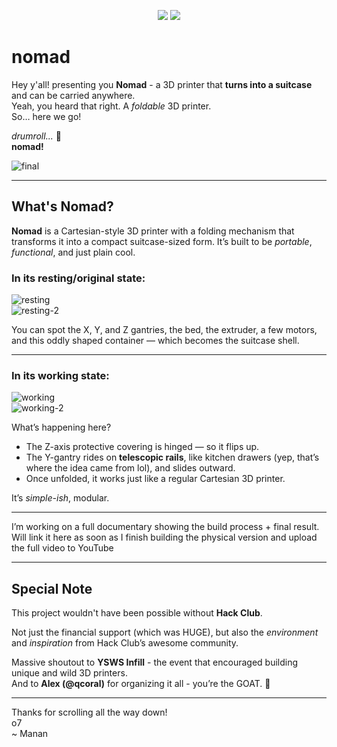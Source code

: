 <p align="center">
  <img src="https://img.shields.io/badge/nomad-000000?style=for-the-badge&logoColor=white&labelColor=000000&logoWidth=0" style="font-family: 'Space Mono', monospace;" />
  <img src="https://custom-icon-badges.demolab.com/badge/-Hack%20Club-red?style=for-the-badge&logo=hackclub&logoColor=white" />
</p>

# nomad 

Hey y'all! presenting you **Nomad** - a 3D printer that **turns into a suitcase** and can be carried anywhere.  
Yeah, you heard that right. A *foldable* 3D printer.  
So… here we go!

*drumroll...* 🥁  
**nomad!**

![final](https://hc-cdn.hel1.your-objectstorage.com/s/v3/b1560f93530c57f3737e558d750d972c38603f64_screenshot_2025-04-11_at_11.51.28___pm.png)

---

## What's Nomad?

**Nomad** is a Cartesian-style 3D printer with a folding mechanism that transforms it into a compact suitcase-sized form. It’s built to be *portable*, *functional*, and just plain cool.

### In its resting/original state:

![resting](https://hc-cdn.hel1.your-objectstorage.com/s/v3/a1d09003bf3c47607def2396e77064e6d62d883b_screenshot_2025-04-11_at_11.51.11___pm.png)  
![resting-2](https://hc-cdn.hel1.your-objectstorage.com/s/v3/bdfddca92566a885b01bacecbaa2d7d5aa4e6edb_screenshot_2025-04-11_at_10.05.48___pm.png)

You can spot the X, Y, and Z gantries, the bed, the extruder, a few motors, and this oddly shaped container — which becomes the suitcase shell.

---

### In its working state:

![working](https://hc-cdn.hel1.your-objectstorage.com/s/v3/b1560f93530c57f3737e558d750d972c38603f64_screenshot_2025-04-11_at_11.51.28___pm.png)  
![working-2](https://hc-cdn.hel1.your-objectstorage.com/s/v3/b038b458193667f80e73cd6cd16a6253816697df_screenshot_2025-04-11_at_11.50.57___pm.png)

What’s happening here?

- The Z-axis protective covering is hinged — so it flips up.
- The Y-gantry rides on **telescopic rails**, like kitchen drawers (yep, that’s where the idea came from lol), and slides outward.
- Once unfolded, it works just like a regular Cartesian 3D printer.

It’s *simple-ish*, modular.

---



I’m working on a full documentary showing the build process + final result. Will link it here as soon as I
finish building the physical version and
upload the full video to YouTube 

---

## Special Note

This project wouldn't have been possible without **Hack Club**.

Not just the financial support (which was HUGE), but also the *environment* and *inspiration* from Hack Club’s awesome community.

Massive shoutout to **YSWS Infill** - the event that encouraged building unique and wild 3D printers.  
And to **Alex (@qcoral)** for organizing it all - you’re the GOAT. 🐐

---

Thanks for scrolling all the way down!  
o7  
~ Manan
